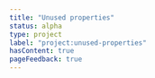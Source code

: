 ```yaml
---
title: "Unused properties"
status: alpha
type: project
label: "project:unused-properties"
hasContent: true
pageFeedback: true
---
```



